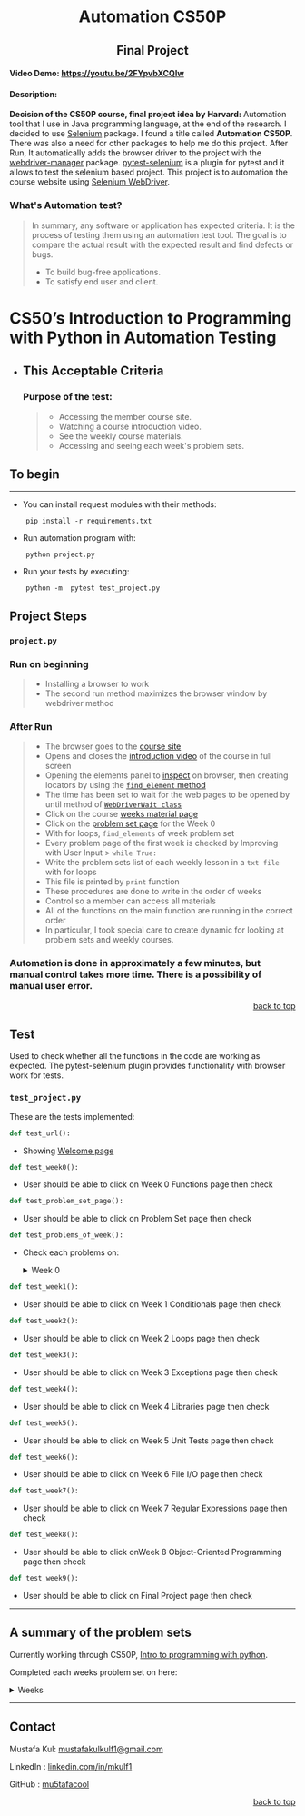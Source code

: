 <a name="readme-top"></a>

<h1 align="center">Automation CS50P</h1>
<h2 align="center">Final Project</h2>

#### Video Demo: <https://youtu.be/2FYpvbXCQIw>

#### Description:

**Decision of the CS50P course, final project idea by Harvard:**
Automation tool that I use in Java programming language, at the end of the research. I decided to use [Selenium](https://pypi.org/project/selenium/) package. I found a title called **Automation CS50P**. There was also a need for other packages to help me do this project. After Run, It automatically adds the browser driver to the project with the [webdriver-manager](https://pypi.org/project/webdriver-manager/) package. [pytest-selenium](https://pypi.org/project/pytest-selenium/) is a plugin for pytest and it allows to test the selenium based project.
This project is to automation the course website using [Selenium WebDriver](https://www.selenium.dev/documentation/webdriver/).

### What's Automation test?

> In summary, any software or application has expected criteria. It is the process of testing them using an automation test tool. The goal is to compare the actual result with the expected result and find defects or bugs.
>
> - To build bug-free applications.
> - To satisfy end user and client.

# CS50’s Introduction to Programming with Python in Automation Testing

- ## This Acceptable Criteria
  ### Purpose of the test:
  > - Accessing the member course site.
  > - Watching a course introduction video.
  > - See the weekly course materials.
  > - Accessing and seeing each week's problem sets.

## To begin

---

- You can install request modules with their methods:

```
    pip install -r requirements.txt
```

- Run automation program with:

```
    python project.py
```

- Run your tests by executing:

```
    python -m  pytest test_project.py
```

## Project Steps

### `project.py`

### Run on beginning

> - Installing a browser to work
> - The second run method maximizes the browser window by webdriver method

### After Run

> - The browser goes to the [course site](https://cs50.harvard.edu/python/2022/)
> - Opens and closes the [introduction video](https://youtu.be/OvKCESUCWII) of the course in full screen
> - Opening the elements panel to [inspect](https://en.wikipedia.org/wiki/Web_development_tools) on browser, then creating locators by using the [`find_element` method](https://www.selenium.dev/documentation/webdriver/elements/finders/)
> - The time has been set to wait for the web pages to be opened by until method of [`WebDriverWait class`](https://github.com/SeleniumHQ/selenium/blob/trunk/py/selenium/webdriver/support/wait.py)
> - Click on the course [weeks material page](https://cs50.harvard.edu/python/2022/weeks/)
> - Click on the [problem set page](https://cs50.harvard.edu/python/2022/psets/0/) for the Week 0
> - With for loops, `find_elements` of week problem set
> - Every problem page of the first week is checked by Improving with User Input > `while True:`
> - Write the problem sets list of each weekly lesson in a `txt file` with for loops
> - This file is printed by `print` function
> - These procedures are done to write in the order of weeks
> - Control so a member can access all materials
> - All of the functions on the main function are running in the correct order
> - In particular, I took special care to create dynamic for looking at problem sets and weekly courses.

### Automation is done in approximately a few minutes, but manual control takes more time. There is a possibility of manual user error.

<p align="right"><u><a href="#readme-top">back to top</a></u></p>

## Test

Used to check whether all the functions in the code are working as expected. The pytest-selenium plugin provides functionality with browser work for tests.

### `test_project.py`

These are the tests implemented:

```ruby
def test_url():
```

- Showing [Welcome page](https://cs50.harvard.edu/python/2022/)

```ruby
def test_week0():
```

- User should be able to click on Week 0 Functions page then check

```ruby
def test_problem_set_page():
```

- User should be able to click on Problem Set page then check

```ruby
def test_problems_of_week():
```

- Check each problems on:
  <details><summary>Week 0</summary>
  <p>

  #### Improving with User Input > `while True:` with dynamic function

  - [Indoor Voice](https://cs50.harvard.edu/python/2022/psets/0/indoor/)
  - [Playback Speed](https://cs50.harvard.edu/python/2022/psets/0/playback/)
  - [Making Faces](https://cs50.harvard.edu/python/2022/psets/0/faces/)
  - [Einstein](https://cs50.harvard.edu/python/2022/psets/0/einstein/)
  - [Tip Calculator](https://cs50.harvard.edu/python/2022/psets/0/tip/)

  </p>
  </details>

```ruby
def test_week1():
```

- User should be able to click on Week 1 Conditionals page then check

```ruby
def test_week2():
```

- User should be able to click on Week 2 Loops page then check

```ruby
def test_week3():
```

- User should be able to click on Week 3 Exceptions page then check

```ruby
def test_week4():
```

- User should be able to click on Week 4 Libraries page then check

```ruby
def test_week5():
```

- User should be able to click on Week 5 Unit Tests page then check

```ruby
def test_week6():
```

- User should be able to click on Week 6 File I/O page then check

```ruby
def test_week7():
```

- User should be able to click on Week 7 Regular Expressions page then check

```ruby
def test_week8():
```

- User should be able to click onWeek 8 Object-Oriented Programming page then check

```ruby
def test_week9():
```

- User should be able to click on Final Project page then check

---

<!-- all weeks problem sets lists -->

## A summary of the problem sets

Currently working through CS50P, [Intro to programming with python](https://cs50.harvard.edu/python/2022/).

Completed each weeks problem set on here:

<details><summary>Weeks</summary>
 <p>

#### WEEK 0 : [Functions, Variables](https://cs50.harvard.edu/python/2022/weeks/0/)

| [Problem Set](https://cs50.harvard.edu/python/2022/psets/0/) | Completed |
| ------------------------------------------------------------ | --------- |
| Indoor Voice                                                 | indoor    |
| Playback Speed                                               | play      |
| Making Face                                                  | faces     |
| Einstein                                                     | einstein  |
| Tip Calculator                                               | tip       |

---

#### WEEK 1 : [Conditionals](https://cs50.harvard.edu/python/2022/weeks/1/)

| [Problem Set](https://cs50.harvard.edu/python/2022/psets/1/) | Completed   |
| ------------------------------------------------------------ | ----------- |
| Deep Thought                                                 | deep        |
| Home Federal Savings Bank                                    | bank        |
| File Extensions                                              | extension   |
| Math Interpreter                                             | interpreter |
| Meal Time                                                    | meal        |

---

#### WEEK 2 : [Loops](https://cs50.harvard.edu/python/2022/weeks/2/)

| [Problem Set](https://cs50.harvard.edu/python/2022/psets/2/) | Completed |
| ------------------------------------------------------------ | --------- |
| Camel Case                                                   | camel     |
| Coke Machine                                                 | coke      |
| Just setting up my twttr                                     | twttr     |
| Vanity Plates                                                | plates    |
| Nutrition Facts                                              | nutrition |

---

#### WEEK 3 : [Exceptions](https://cs50.harvard.edu/python/2022/weeks/3/)

| [Problem Set](https://cs50.harvard.edu/python/2022/psets/3/) | Completed |
| ------------------------------------------------------------ | --------- |
| Fuel Gauge                                                   | [fuel     |
| Felipe's Taqueria                                            | taqueria  |
|                                                              |
| Grocery List                                                 | grocery   |
| Outdated                                                     | outdated  |

---

#### WEEK 4 : [Libraries](https://cs50.harvard.edu/python/2022/weeks/4/)

| [Problem Set](https://cs50.harvard.edu/python/2022/psets/4/) | Completed |
| ------------------------------------------------------------ | --------- |
| Emojize                                                      | emojize   |
| Frank, Ian and Glen’s Letters                                | adieu     |
| Adieu, Adieu                                                 | adieu     |
| Guessing Game                                                | game      |
| Little Professor                                             | professor |
| Bitcoin Price Index                                          | bitcoin   |

---

#### WEEK 5 : [Unit Tests](https://cs50.harvard.edu/python/2022/weeks/5/)

| [Problem Set](https://cs50.harvard.edu/python/2022/psets/5/) | Completed   |
| ------------------------------------------------------------ | ----------- |
| Testing my twittr                                            | test_twttr  |
| Back to the Bank                                             | test_bank   |
| Re-requesting a Vanity Plate                                 | test_plates |
| Refueling                                                    | test_fuel   |

---

#### WEEK 6 : [File I/O](https://cs50.harvard.edu/python/2022/weeks/6/)

| [Problem Set](https://cs50.harvard.edu/python/2022/psets/6/) | Completed |
| ------------------------------------------------------------ | --------- |
| Lines of Code                                                | lines     |
| Pizza Py                                                     | pizza     |
| Scourgify                                                    | scourgify |
| CS50 P-Shirt                                                 | shirt     |

---

#### WEEK 7 : [Regular Expressions](https://cs50.harvard.edu/python/2022/weeks/7/)

| [Problem Set](https://cs50.harvard.edu/python/2022/psets/7/) | Completed |
| ------------------------------------------------------------ | --------- |
| NUMB3RS                                                      | numb3rs   |
| Watch on YouTube                                             | [watch    |
| Working 9 to 5                                               | working   |
| Regular, um, Expressions                                     | um        |
| Response Validation                                          | response  |

---

#### WEEK 8 : [Object Oriented Programming](https://cs50.harvard.edu/python/2022/weeks/8/)

| [Problem Set ](https://cs50.harvard.edu/python/2022/psets/8/) | Completed    |
| ------------------------------------------------------------- | ------------ |
| Seasons of Love                                               | seasons      |
| Cookie Jar                                                    | jar          |
| CS50 Shirtificate                                             | shirtificate |

---

#### WEEK 9 : [Et Cetera](https://cs50.harvard.edu/python/2022/weeks/9/)

| [Final Project](https://cs50.harvard.edu/python/2022/project/) | Completed |
| -------------------------------------------------------------- | --------- |
| Final Project                                                  | project   |

</p>
</details>

---

## Contact

Mustafa Kul: [mustafakulkulf1@gmail.com](mailto:mustafakulf1@gmail.com)

LinkedIn : [linkedin.com/in/mkulf1](https://www.linkedin.com/in/mkulf1)

GitHub : [mu5tafacool](https://github.com/mu5tafacool)

<p align="right"><u><a href="#readme-top">back to top</a></u></p>
